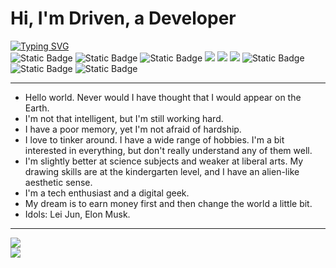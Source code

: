 # Hi, I'm Driven, a Developer

<div align="left">
  <a href="https://yuan3721.github.io/">
    <img src="https://readme-typing-svg.demolab.com/?font=Fira+Code&pause=1000&color=ccc&width=1200&lines=Always%20bear%20in%20mind%20that%20your%20own%20resolution%20to%20succeed%20is%20more%20important%20than%20any%20other%20one%20thing." alt="Typing SVG" />
  </a>
</div>

<span > 
  <img alt="Static Badge" src="https://img.shields.io/badge/Vue-%2342b883?style=flat-square&logo=vuedotjs&logoColor=%23fff"> 
<img alt="Static Badge" src="https://img.shields.io/badge/React-%23007ACC?style=flat-square&logo=React&logoColor=%23fff"> 
<img alt="Static Badge" src="https://img.shields.io/badge/Node-%23417E38?style=flat-square&logo=nodedotjs&logoColor=%23fff"> 
  <img src="https://img.shields.io/badge/-JavaScript-F7DF1E?style=flat-square&logo=javascript&logoColor=white" /> 
  <img src="https://img.shields.io/badge/-HTML5-E34F26?style=flat-square&logo=html5&logoColor=white" /> 
  <img src="https://img.shields.io/badge/-CSS3-1572B6?style=flat-square&logo=css3" /> 
  <!-- <img alt="Static Badge" src="https://img.shields.io/badge/Webpack-%230072b3?style=flat-square&logo=webpack&logoColor=%23fff">  -->
  <img alt="Static Badge" src="https://img.shields.io/badge/Vite-%239a60fe?style=flat-square&logo=vite&logoColor=%23fff"> 
  <img alt="Static Badge" src="https://img.shields.io/badge/Sass-%23c66394?style=flat-square&logo=Sass&logoColor=%23fff"> 
 
  <img alt="Static Badge" src="https://img.shields.io/badge/Git-F05032?style=flat-square&logo=Git&logoColor=white">  
</span>

---

- Hello world. Never would I have thought that I would appear on the Earth.
- I'm not that intelligent, but I'm still working hard. 
- I have a poor memory, yet I'm not afraid of hardship.
- I love to tinker around. I have a wide range of hobbies. I'm a bit interested in everything, but don't really understand any of them well.
- I'm slightly better at science subjects and weaker at liberal arts. My drawing skills are at the kindergarten level, and I have an alien-like aesthetic sense.
- I'm a tech enthusiast and a digital geek.
- My dream is to earn money first and then change the world a little bit.
- Idols: Lei Jun, Elon Musk. 

---
<div align="left">
  <img src="https://github-readme-stats.vercel.app/api?username=yuan3721&show_icons=true&theme=highcontrast" /> 
</div>


<div align="left">
  <img src="https://github-readme-stats.vercel.app/api/top-langs/?username=yuan3721&layout=compact&langs_count=4&text_color=fff&icon_color=fff&theme=highcontrast" />
</div>


